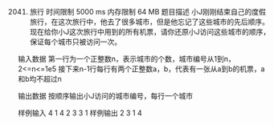 2041. 旅行
时间限制 5000 ms
内存限制 64 MB
题目描述
小J刚刚结束自己的度假旅行，在这次旅行中，他去了很多城市，但是他忘记了这些城市的先后顺序。现在给你小J这次旅行中用到的所有机票，请你还原小J访问这些城市的顺序，保证每个城市只被访问一次。

输入数据
第一行为一个正整数n，表示城市的个数，城市编号从1到n，2<=n<=1e5 接下来n-1行每行有两个正整数a，b，代表有一张从a到b的机票，a和b均不超过n

输出数据
按顺序输出小J访问的城市编号，每行一个城市

样例输入
4
1 4
2 3
3 1
样例输出
2
3
1
4
